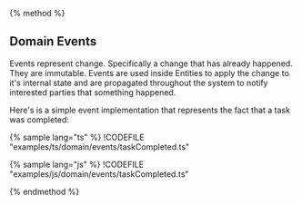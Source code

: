 {% method %}
## Domain Events

Events represent change. Specifically a change that has already happened. They are immutable. Events are used inside Entities
to apply the change to it's internal state and are propagated throughout the system to notify interested parties that something happened.

Here's is a simple event implementation that represents the fact that a task was completed:

{% sample lang="ts" %}
!CODEFILE "examples/ts/domain/events/taskCompleted.ts"

{% sample lang="js" %}
!CODEFILE "examples/js/domain/events/taskCompleted.ts"

{% endmethod %}

